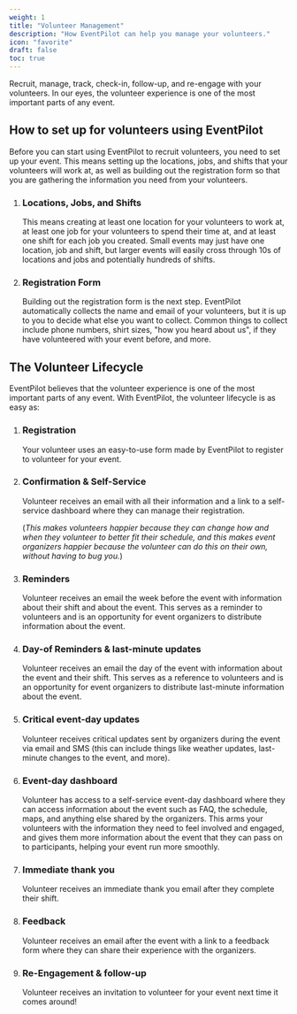 ```yaml
---
weight: 1
title: "Volunteer Management"
description: "How EventPilot can help you manage your volunteers."
icon: "favorite"
draft: false
toc: true
---
```


Recruit, manage, track, check-in, follow-up, and re-engage with your volunteers. In our eyes, the volunteer experience is one of the most important parts of any event.

## How to set up for volunteers using EventPilot

Before you can start using EventPilot to recruit volunteers, you need to set up your event. This means setting up the locations, jobs, and shifts that your volunteers will work at, as well as building out the registration form so that you are gathering the information you need from your volunteers.

1. ### Locations, Jobs, and Shifts
   This means creating at least one location for your volunteers to work at, at least one job for your volunteers to spend their time at, and at least one shift for each job you created. Small events may just have one location, job and shift, but larger events will easily cross through 10s of locations and jobs and potentially hundreds of shifts.
2. ### Registration Form
   Building out the registration form is the next step. EventPilot automatically collects the name and email of your volunteers, but it is up to you to decide what else you want to collect. Common things to collect include phone numbers, shirt sizes, "how you heard about us", if they have volunteered with your event before, and more.

## The Volunteer Lifecycle

EventPilot believes that the volunteer experience is one of the most important parts of any event. With EventPilot, the volunteer lifecycle is as easy as:

1. ### Registration
   Your volunteer uses an easy-to-use form made by EventPilot to register to volunteer for your event.
2. ### Confirmation & Self-Service
   Volunteer receives an email with all their information and a link to a self-service dashboard where they can manage their registration.

    (*This makes volunteers happier because they can change how and when they volunteer to better fit their schedule, and this makes event organizers happier because the volunteer can do this on their own, without having to bug you.*)

3. ### Reminders
   Volunteer receives an email the week before the event with information about their shift and about the event. This serves as a reminder to volunteers and is an opportunity for event organizers to distribute information about the event.
4. ### Day-of Reminders & last-minute updates
   Volunteer receives an email the day of the event with information about the event and their shift. This serves as a reference to volunteers and is an opportunity for event organizers to distribute last-minute information about the event.
5. ### Critical event-day updates
   Volunteer receives critical updates sent by organizers during the event via email and SMS (this can include things like weather updates, last-minute changes to the event, and more).
6. ### Event-day dashboard
   Volunteer has access to a self-service event-day dashboard where they can access information about the event such as FAQ, the schedule, maps, and anything else shared by the organizers. This arms your volunteers with the information they need to feel involved and engaged, and gives them more information about the event that they can pass on to participants, helping your event run more smoothly.
7. ### Immediate thank you
   Volunteer receives an immediate thank you email after they complete their shift.
8. ### Feedback
   Volunteer receives an email after the event with a link to a feedback form where they can share their experience with the organizers.
9. ### Re-Engagement & follow-up
    Volunteer receives an invitation to volunteer for your event next time it comes around!
